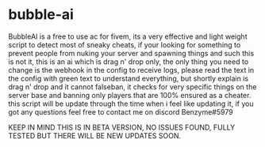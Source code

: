 # bubble-ai

BubbleAI is a free to use ac for fivem, its a very effective and light weight script to detect most of sneaky cheats, if your looking for something to prevent people from nuking your server and spawning things and such this is not it, this is an ai which is drag n' drop only, the only thing you need to change is the webhook in the config to receive logs, please read the text in the config with green text to understand everything, but shortly explain is drag n' drop and it cannot falseban, it checks for very specific things on the server base and banning only players that are 100% ensured as a cheater. this script will be update through the time when i feel like updating it, if you got any questions feel free to contact me on discord Benzyme#5979


KEEP IN MIND THIS IS IN BETA VERSION, NO ISSUES FOUND, FULLY TESTED BUT THERE WILL BE NEW UPDATES SOON.
